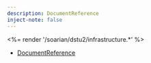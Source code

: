 ```yaml
---
description: DocumentReference
inject-note: false
---
```


<%= render '/soarian/dstu2/infrastructure.*' %>

* [DocumentReference](../infrastructure/document-reference)
